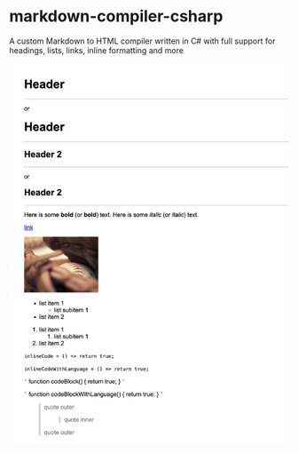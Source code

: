 # markdown-compiler-csharp

A custom Markdown to HTML compiler written in C# with full support for headings, lists, links, inline formatting and more

![demo](demo.png)
